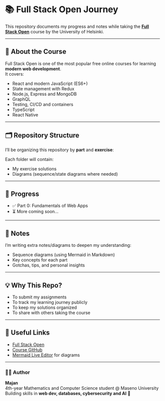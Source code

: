 # 📚 Full Stack Open Journey

This repository documents my progress and notes while taking the **[Full Stack Open](https://fullstackopen.com/en/)** course by the University of Helsinki.

---

## 🚀 About the Course
Full Stack Open is one of the most popular free online courses for learning **modern web development**.  
It covers:

- React and modern JavaScript (ES6+)
- State management with Redux
- Node.js, Express and MongoDB
- GraphQL
- Testing, CI/CD and containers
- TypeScript
- React Native

---

## 🗂️ Repository Structure
I’ll be organizing this repository by **part** and **exercise**:


Each folder will contain:
- My exercise solutions 
- Diagrams (sequence/state diagrams where needed)

---

## 📝 Progress
- ✅ Part 0: Fundamentals of Web Apps 
- ⏳ More coming soon...

---

## 📖 Notes
I’m writing extra notes/diagrams to deepen my understanding:
- Sequence diagrams (using Mermaid in Markdown)
- Key concepts for each part
- Gotchas, tips, and personal insights

---

## 💡 Why This Repo?
- To submit my assignments
- To track my learning journey publicly  
- To keep my solutions organized  
- To share with others taking the course  

---

## 🔗 Useful Links
- [Full Stack Open](https://fullstackopen.com/en/)  
- [Course GitHub](https://github.com/fullstack-hy2020)  
- [Mermaid Live Editor](https://mermaid.live/) for diagrams  

---

### 👨‍💻 Author
**Majan**  
4th-year Mathematics and Computer Science student @ Maseno University  
Building skills in **web dev, databases, cybersecurity and AI** 🚀
